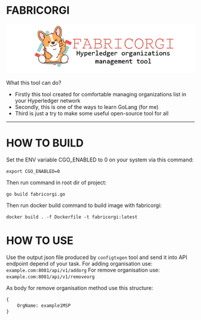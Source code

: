 # FABRICORGI

![Image](fabricorgi.png)

What this tool can do?

- Firstly this tool created for comfortable managing organizations list in your Hyperledger network
- Secondly, this is one of the ways to learn GoLang (for me)
- Third is just a try to make some useful open-source tool for all

---

# HOW TO BUILD

Set the ENV variable CGO_ENABLED to 0 on your system via this command:

```
export CGO_ENABLED=0
```

Then run command in root dir of project:
```
go build fabricorgi.go
```

Then run docker build command to build image with fabricorgi:
```
docker build . -f Dockerfile -t fabricorgi:latest
```

# HOW TO USE

Use the output json file produced by `configtxgen` tool and send it into API endpoint depend of your task.
For adding organisation use:
`
example.com:8081/api/v1/addorg
`
For remove organisation use:
`
example.com:8081/api/v1/removeorg
`

As body for remove organisation method use this structure:
```
{
    OrgName: example1MSP
}
```